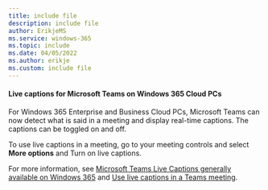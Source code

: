 ```yaml
---
title: include file
description: include file
author: ErikjeMS  
ms.service: windows-365
ms.topic: include
ms.date: 04/05/2022
ms.author: erikje
ms.custom: include file
---
```


#### Live captions for Microsoft Teams on Windows 365 Cloud PCs<!--3872740700-->

For Windows 365 Enterprise and Business Cloud PCs, Microsoft Teams can now detect what is said in a meeting and display real-time captions. The captions can be toggled on and off.

To use live captions in a meeting, go to your meeting controls and select **More options** and Turn on live captions.

For more information, see [Microsoft Teams Live Captions generally available on Windows 365]( https://techcommunity.microsoft.com/t5/windows-it-pro-blog/microsoft-teams-live-captions-generally-available-on-windows-365/ba-p/3265208) and [Use live captions in a Teams meeting]( https://support.microsoft.com/office/use-live-captions-in-a-teams-meeting-4be2d304-f675-4b57-8347-cbd000a21260).